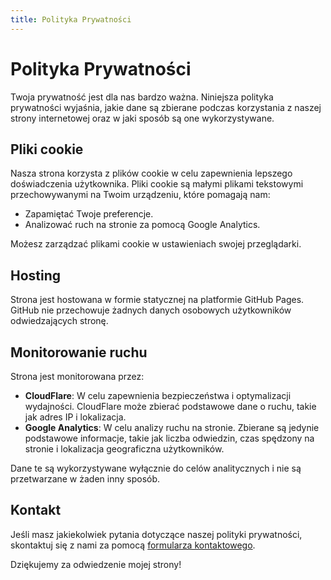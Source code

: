 ```yaml
---
title: Polityka Prywatności
---
```


# Polityka Prywatności

Twoja prywatność jest dla nas bardzo ważna. Niniejsza polityka prywatności wyjaśnia, jakie dane są zbierane podczas korzystania z naszej strony internetowej oraz w jaki sposób są one wykorzystywane.

## Pliki cookie

Nasza strona korzysta z plików cookie w celu zapewnienia lepszego doświadczenia użytkownika. Pliki cookie są małymi plikami tekstowymi przechowywanymi na Twoim urządzeniu, które pomagają nam:

- Zapamiętać Twoje preferencje.
- Analizować ruch na stronie za pomocą Google Analytics.

Możesz zarządzać plikami cookie w ustawieniach swojej przeglądarki.

## Hosting

Strona jest hostowana w formie statycznej na platformie GitHub Pages. GitHub nie przechowuje żadnych danych osobowych użytkowników odwiedzających stronę.

## Monitorowanie ruchu

Strona jest monitorowana przez:

- **CloudFlare**: W celu zapewnienia bezpieczeństwa i optymalizacji wydajności. CloudFlare może zbierać podstawowe dane o ruchu, takie jak adres IP i lokalizacja.
- **Google Analytics**: W celu analizy ruchu na stronie. Zbierane są jedynie podstawowe informacje, takie jak liczba odwiedzin, czas spędzony na stronie i lokalizacja geograficzna użytkowników.

Dane te są wykorzystywane wyłącznie do celów analitycznych i nie są przetwarzane w żaden inny sposób.

## Kontakt

Jeśli masz jakiekolwiek pytania dotyczące naszej polityki prywatności, skontaktuj się z nami za pomocą [formularza kontaktowego](https://justcloud.pl/index.html#form5-28).

Dziękujemy za odwiedzenie mojej strony!